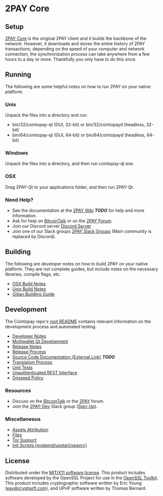 2PAY Core
=====================

Setup
---------------------
[2PAY Core](http://cointopay.io/wallet) is the original 2PAY client and it builds the backbone of the network. However, it downloads and stores the entire history of 2PAY transactions; depending on the speed of your computer and network connection, the synchronization process can take anywhere from a few hours to a day or more. Thankfully you only have to do this once.

Running
---------------------
The following are some helpful notes on how to run 2PAY on your native platform.

### Unix

Unpack the files into a directory and run:

- bin/32/cointopay-qt (GUI, 32-bit) or bin/32/cointopayd (headless, 32-bit)
- bin/64/cointopay-qt (GUI, 64-bit) or bin/64/cointopayd (headless, 64-bit)

### Windows

Unpack the files into a directory, and then run cointopay-qt.exe.

### OSX

Drag 2PAY-Qt to your applications folder, and then run 2PAY-Qt.

### Need Help?

* See the documentation at the [2PAY Wiki](https://en.bitcoin.it/wiki/Main_Page) ***TODO***
for help and more information.
* Ask for help on [BitcoinTalk](https://bitcointalk.org/index.php?topic=1262920.0) or on the [2PAY Forum](http://forum.cointopay.io/).
* Join our Discord server [Discord Server](https://discord.cointopay.io)
* Join one of our Slack groups [2PAY Slack Groups](https://cointopay.io/slack-logins/) (Main community is replaced by Discord).

Building
---------------------
The following are developer notes on how to build 2PAY on your native platform. They are not complete guides, but include notes on the necessary libraries, compile flags, etc.

- [OSX Build Notes](build-osx.md)
- [Unix Build Notes](build-unix.md)
- [Gitian Building Guide](gitian-building.md)

Development
---------------------
The Cointopay repo's [root README](https://github.com/smartinsider/cointopay/blob/master/README.md) contains relevant information on the development process and automated testing.

- [Developer Notes](developer-notes.md)
- [Multiwallet Qt Development](multiwallet-qt.md)
- [Release Notes](release-notes.md)
- [Release Process](release-process.md)
- [Source Code Documentation (External Link)](https://dev.visucore.com/bitcoin/doxygen/) ***TODO***
- [Translation Process](translation_process.md)
- [Unit Tests](unit-tests.md)
- [Unauthenticated REST Interface](REST-interface.md)
- [Dnsseed Policy](dnsseed-policy.md)

### Resources

* Discuss on the [BitcoinTalk](https://bitcointalk.org/index.php?topic=1262920.0) or the [2PAY](http://forum.cointopay.io/) forum.
* Join the [2PAY-Dev](https://cointopay-dev.slack.com/) Slack group ([Sign-Up](https://cointopay-dev.herokuapp.com/)).

### Miscellaneous
- [Assets Attribution](assets-attribution.md)
- [Files](files.md)
- [Tor Support](tor.md)
- [Init Scripts (systemd/upstart/openrc)](init.md)

License
---------------------
Distributed under the [MIT/X11 software license](http://www.opensource.org/licenses/mit-license.php).
This product includes software developed by the OpenSSL Project for use in the [OpenSSL Toolkit](https://www.openssl.org/). This product includes
cryptographic software written by Eric Young ([eay@cryptsoft.com](mailto:eay@cryptsoft.com)), and UPnP software written by Thomas Bernard.

